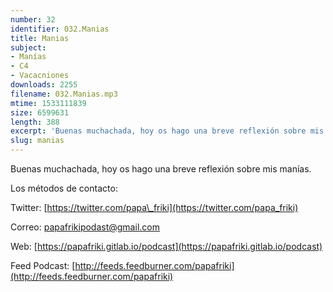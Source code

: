 ```yaml
---
number: 32
identifier: 032.Manias
title: Manias
subject:
- Manías
- C4
- Vacacniones
downloads: 2255
filename: 032.Manias.mp3
mtime: 1533111839
size: 6599631
length: 388
excerpt: 'Buenas muchachada, hoy os hago una breve reflexión sobre mis manías.  '
slug: manias
---
```

Buenas muchachada, hoy os hago una breve reflexión sobre mis manías.  

Los métodos de contacto:

Twitter: [https://twitter.com/papa\_friki](https://twitter.com/papa_friki)

Correo: [papafrikipodast@gmail.com](https://archive.org/details/papafrikipodast@gmail.com)

Web: [https://papafriki.gitlab.io/podcast](https://papafriki.gitlab.io/podcast)

Feed Podcast: [http://feeds.feedburner.com/papafriki](http://feeds.feedburner.com/papafriki)